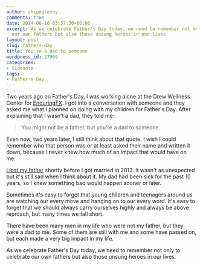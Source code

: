 ```yaml
---
author: chipoglesby
comments: true
date: 2014-06-16 03:57:30+00:00
excerpt: As we celebrate Father's Day today, we need to remember not only to celebrate
  our own fathers but also those unsung heroes in our lives.
layout: post
slug: fathers-day
title: You're a dad to someone
wordpress_id: 27969
categories:
- Sidenote
tags:
- Father's Day
---
```


Two years ago on Father's Day, I was working alone at the Drew Wellness Center for [EnduringFX](http://www.enduringfx.com/). I got into a conversation with someone and they asked me what I planned on doing with my children for Father's Day. After explaining that I wasn't a dad, they told me:


<blockquote>You might not be a father, but you're a dad to someone.</blockquote>


Even now, two years later, I still think about that quote. I wish I could remember who that person was or at least asked their name and written it down, because I never knew how much of an impact that would have on me.

[I lost my father](http://www.chipoglesby.com/2013/05/happy-birthday-dad/) shortly before I got married in 2013. It wasn't as unexpected but it's still sad when I think about it. My dad had been sick for the past 10 years, so I knew something bad would happen sooner or later.

Sometimes it's easy to forget that young children and teenagers around us are watching our every move and hanging on to our every word. It's easy to forget that we should always carry ourselves highly and always be above reproach, but many times we fall short.

There have been many men in my life who were not my father, but they were a dad to me. Some of them are still with me and some have passed on, but each made a very big impact in my life.

As we celebrate Father's Day today, we need to remember not only to celebrate our own fathers but also those unsung heroes in our lives.
